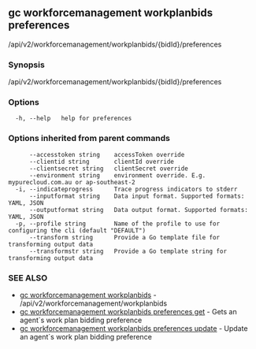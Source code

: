 ## gc workforcemanagement workplanbids preferences

/api/v2/workforcemanagement/workplanbids/{bidId}/preferences

### Synopsis

/api/v2/workforcemanagement/workplanbids/{bidId}/preferences

### Options

```
  -h, --help   help for preferences
```

### Options inherited from parent commands

```
      --accesstoken string    accessToken override
      --clientid string       clientId override
      --clientsecret string   clientSecret override
      --environment string    environment override. E.g. mypurecloud.com.au or ap-southeast-2
  -i, --indicateprogress      Trace progress indicators to stderr
      --inputformat string    Data input format. Supported formats: YAML, JSON
      --outputformat string   Data output format. Supported formats: YAML, JSON
  -p, --profile string        Name of the profile to use for configuring the cli (default "DEFAULT")
      --transform string      Provide a Go template file for transforming output data
      --transformstr string   Provide a Go template string for transforming output data
```

### SEE ALSO

* [gc workforcemanagement workplanbids](gc_workforcemanagement_workplanbids.html)	 - /api/v2/workforcemanagement/workplanbids
* [gc workforcemanagement workplanbids preferences get](gc_workforcemanagement_workplanbids_preferences_get.html)	 - Gets an agent`s work plan bidding preference
* [gc workforcemanagement workplanbids preferences update](gc_workforcemanagement_workplanbids_preferences_update.html)	 - Update an agent`s work plan bidding preference


